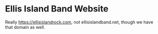 # Ellis Island Band Website

Really https://ellisislandrock.com, not ellisislandband.net, though we have
that domain as well.
